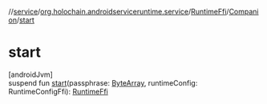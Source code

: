 //[service](../../../../index.md)/[org.holochain.androidserviceruntime.service](../../index.md)/[RuntimeFfi](../index.md)/[Companion](index.md)/[start](start.md)

# start

[androidJvm]\
suspend fun [start](start.md)(passphrase: [ByteArray](https://kotlinlang.org/api/core/kotlin-stdlib/kotlin/-byte-array/index.html), runtimeConfig: RuntimeConfigFfi): [RuntimeFfi](../index.md)